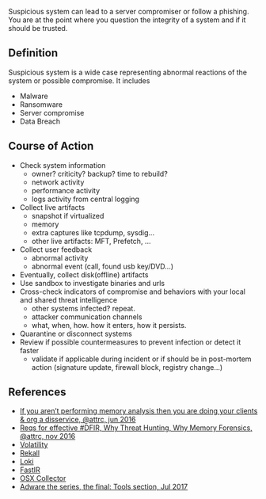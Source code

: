 Suspicious system can lead to a server compromiser or follow a phishing.
You are at the point where you question the integrity of a system and if it should be trusted.

## Definition
Suspicious system is a wide case representing abnormal reactions of the system or possible compromise.
It includes

* Malware
* Ransomware
* Server compromise
* Data Breach

## Course of Action

* Check system information
    * owner? criticity? backup? time to rebuild?
    * network activity
    * performance activity
    * logs activity from central logging
* Collect live artifacts
    * snapshot if virtualized
    * memory
    * extra captures like tcpdump, sysdig...
    * other live artifacts: MFT, Prefetch, ...
* Collect user feedback
    * abnormal activity
    * abnormal event (call, found usb key/DVD...)
* Eventually, collect disk(offline) artifacts
* Use sandbox to investigate binaries and urls
* Cross-check indicators of compromise and behaviors with your local and shared threat intelligence
    * other systems infected? repeat.
    * attacker communication channels
    * what, when, how. how it enters, how it persists.
* Quarantine or disconnect systems
* Review if possible countermeasures to prevent infection or detect it faster
    * validate if applicable during incident or if should be in post-mortem action (signature update, firewall block, registry change...)

## References

* [If you aren’t performing memory analysis then you are doing your clients & org a disservice, @attrc, jun 2016](https://twitter.com/attrc/status/742399097206771712)
* [Reqs for effective #DFIR, Why Threat Hunting, Why Memory Forensics, @attrc, nov 2016](https://twitter.com/attrc/status/793875121022832640)
* [Volatility](http://www.volatilityfoundation.org/)
* [Rekall](https://github.com/google/rekall/)
* [Loki](https://github.com/Neo23x0/Loki)
* [FastIR](https://github.com/SekoiaLab/FastIR_Collector)
* [OSX Collector](https://github.com/Yelp/osxcollector)
* [Adware the series, the final: Tools section, Jul 2017](https://blog.malwarebytes.com/puppum/2017/07/adware-the-series-the-final-tools-section/)
